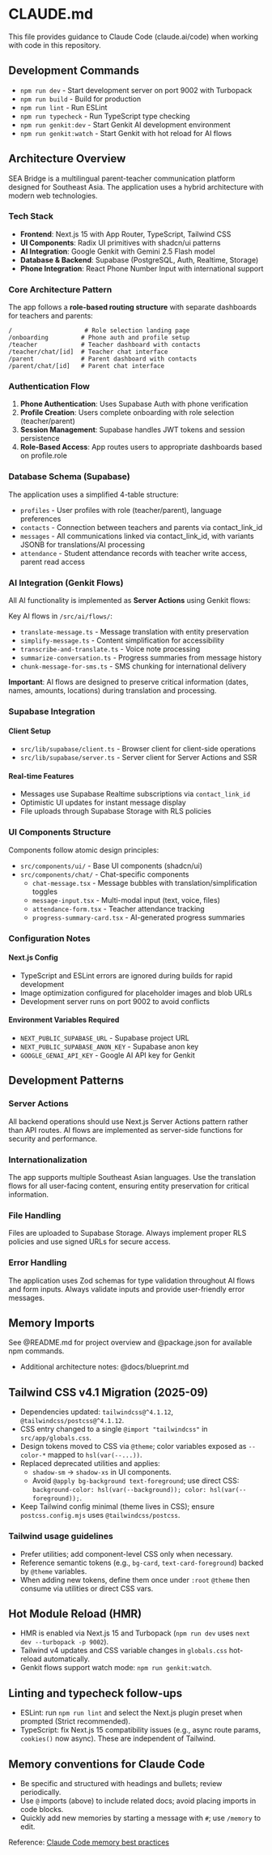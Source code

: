 # CLAUDE.md

This file provides guidance to Claude Code (claude.ai/code) when working with code in this repository.

## Development Commands

- `npm run dev` - Start development server on port 9002 with Turbopack
- `npm run build` - Build for production
- `npm run lint` - Run ESLint
- `npm run typecheck` - Run TypeScript type checking
- `npm run genkit:dev` - Start Genkit AI development environment
- `npm run genkit:watch` - Start Genkit with hot reload for AI flows

## Architecture Overview

SEA Bridge is a multilingual parent-teacher communication platform designed for Southeast Asia. The application uses a hybrid architecture with modern web technologies.

### Tech Stack

- **Frontend**: Next.js 15 with App Router, TypeScript, Tailwind CSS
- **UI Components**: Radix UI primitives with shadcn/ui patterns  
- **AI Integration**: Google Genkit with Gemini 2.5 Flash model
- **Database & Backend**: Supabase (PostgreSQL, Auth, Realtime, Storage)
- **Phone Integration**: React Phone Number Input with international support

### Core Architecture Pattern

The app follows a **role-based routing structure** with separate dashboards for teachers and parents:

```text
/                    # Role selection landing page
/onboarding         # Phone auth and profile setup
/teacher            # Teacher dashboard with contacts
/teacher/chat/[id]  # Teacher chat interface
/parent             # Parent dashboard with contacts  
/parent/chat/[id]   # Parent chat interface
```

### Authentication Flow

1. **Phone Authentication**: Uses Supabase Auth with phone verification
2. **Profile Creation**: Users complete onboarding with role selection (teacher/parent)
3. **Session Management**: Supabase handles JWT tokens and session persistence
4. **Role-Based Access**: App routes users to appropriate dashboards based on profile.role

### Database Schema (Supabase)

The application uses a simplified 4-table structure:

- `profiles` - User profiles with role (teacher/parent), language preferences
- `contacts` - Connection between teachers and parents via contact_link_id
- `messages` - All communications linked via contact_link_id, with variants JSONB for translations/AI processing
- `attendance` - Student attendance records with teacher write access, parent read access

### AI Integration (Genkit Flows)

All AI functionality is implemented as **Server Actions** using Genkit flows:

Key AI flows in `/src/ai/flows/`:

- `translate-message.ts` - Message translation with entity preservation
- `simplify-message.ts` - Content simplification for accessibility
- `transcribe-and-translate.ts` - Voice note processing
- `summarize-conversation.ts` - Progress summaries from message history
- `chunk-message-for-sms.ts` - SMS chunking for international delivery

**Important**: AI flows are designed to preserve critical information (dates, names, amounts, locations) during translation and processing.

### Supabase Integration

#### Client Setup

- `src/lib/supabase/client.ts` - Browser client for client-side operations
- `src/lib/supabase/server.ts` - Server client for Server Actions and SSR

#### Real-time Features

- Messages use Supabase Realtime subscriptions via `contact_link_id`
- Optimistic UI updates for instant message display
- File uploads through Supabase Storage with RLS policies

### UI Components Structure

Components follow atomic design principles:

- `src/components/ui/` - Base UI components (shadcn/ui)
- `src/components/chat/` - Chat-specific components
  - `chat-message.tsx` - Message bubbles with translation/simplification toggles
  - `message-input.tsx` - Multi-modal input (text, voice, files)
  - `attendance-form.tsx` - Teacher attendance tracking
  - `progress-summary-card.tsx` - AI-generated progress summaries

### Configuration Notes

#### Next.js Config

- TypeScript and ESLint errors are ignored during builds for rapid development
- Image optimization configured for placeholder images and blob URLs
- Development server runs on port 9002 to avoid conflicts

#### Environment Variables Required

- `NEXT_PUBLIC_SUPABASE_URL` - Supabase project URL
- `NEXT_PUBLIC_SUPABASE_ANON_KEY` - Supabase anon key
- `GOOGLE_GENAI_API_KEY` - Google AI API key for Genkit

## Development Patterns

### Server Actions

All backend operations should use Next.js Server Actions pattern rather than API routes. AI flows are implemented as server-side functions for security and performance.

### Internationalization

The app supports multiple Southeast Asian languages. Use the translation flows for all user-facing content, ensuring entity preservation for critical information.

### File Handling

Files are uploaded to Supabase Storage. Always implement proper RLS policies and use signed URLs for secure access.

### Error Handling

The application uses Zod schemas for type validation throughout AI flows and form inputs. Always validate inputs and provide user-friendly error messages.

## Memory Imports

See @README.md for project overview and @package.json for available npm commands.

- Additional architecture notes: @docs/blueprint.md

## Tailwind CSS v4.1 Migration (2025-09)

- Dependencies updated: `tailwindcss@^4.1.12`, `@tailwindcss/postcss@^4.1.12`.
- CSS entry changed to a single `@import "tailwindcss"` in `src/app/globals.css`.
- Design tokens moved to CSS via `@theme`; color variables exposed as `--color-*` mapped to `hsl(var(--...))`.
- Replaced deprecated utilities and applies:
  - `shadow-sm` → `shadow-xs` in UI components.
  - Avoid `@apply bg-background text-foreground`; use direct CSS: `background-color: hsl(var(--background)); color: hsl(var(--foreground));`.
- Keep Tailwind config minimal (theme lives in CSS); ensure `postcss.config.mjs` uses `@tailwindcss/postcss`.

### Tailwind usage guidelines

- Prefer utilities; add component-level CSS only when necessary.
- Reference semantic tokens (e.g., `bg-card`, `text-card-foreground`) backed by `@theme` variables.
- When adding new tokens, define them once under `:root` `@theme` then consume via utilities or direct CSS vars.

## Hot Module Reload (HMR)

- HMR is enabled via Next.js 15 and Turbopack (`npm run dev` uses `next dev --turbopack -p 9002`).
- Tailwind v4 updates and CSS variable changes in `globals.css` hot-reload automatically.
- Genkit flows support watch mode: `npm run genkit:watch`.

## Linting and typecheck follow-ups

- ESLint: run `npm run lint` and select the Next.js plugin preset when prompted (Strict recommended).
- TypeScript: fix Next.js 15 compatibility issues (e.g., async route params, `cookies()` now async). These are independent of Tailwind.

## Memory conventions for Claude Code

- Be specific and structured with headings and bullets; review periodically.
- Use `@` imports (above) to include related docs; avoid placing imports in code blocks.
- Quickly add new memories by starting a message with `#`; use `/memory` to edit.

Reference: [Claude Code memory best practices](https://docs.anthropic.com/en/docs/claude-code/memory)
